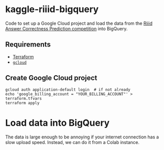 # kaggle-riiid-bigquery

Code to set up a Google Cloud project and load the data from the [Riiid Answer Correctness Prediction competition](https://www.kaggle.com/c/riiid-test-answer-prediction/overview) into BigQuery.

## Requirements

* [Terraform](https://learn.hashicorp.com/tutorials/terraform/install-cli)
* [`gcloud`](https://cloud.google.com/sdk/docs/install)

## Create Google Cloud project

```
gcloud auth application-default login  # if not already
echo 'google_billing_account = "YOUR_BILLING_ACCOUNT"' > terraform.tfvars
terraform apply
```

# Load data into BigQuery

The data is large enough to be annoying if your internet connection has a slow upload speed.
Instead, we can do it from a Colab instance.
